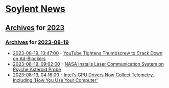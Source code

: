 # [Soylent News](../../../README.md)

## [Archives](../../index.md) for [2023](../index.md)

### [Archives](../../index.md) for [2023-08-19](index.md)

* [2023-08-19, 13:47:00](https://soylentnews.org/article.pl?sid=23/08/18/0428259&from=rss) - [YouTube Tightens Thumbscrew to Crack Down on Ad-Blockers](https://soylentnews.org/article.pl?sid=23/08/18/0428259&from=rss)
* [2023-08-19, 09:02:00](https://soylentnews.org/article.pl?sid=23/08/18/0412252&from=rss) - [NASA Installs Laser Communication System on Psyche Asteroid Probe](https://soylentnews.org/article.pl?sid=23/08/18/0412252&from=rss)
* [2023-08-19, 04:16:00](https://soylentnews.org/article.pl?sid=23/08/18/048225&from=rss) - [Intel's GPU Drivers Now Collect Telemetry, Including 'How You Use Your Computer'](https://soylentnews.org/article.pl?sid=23/08/18/048225&from=rss)
